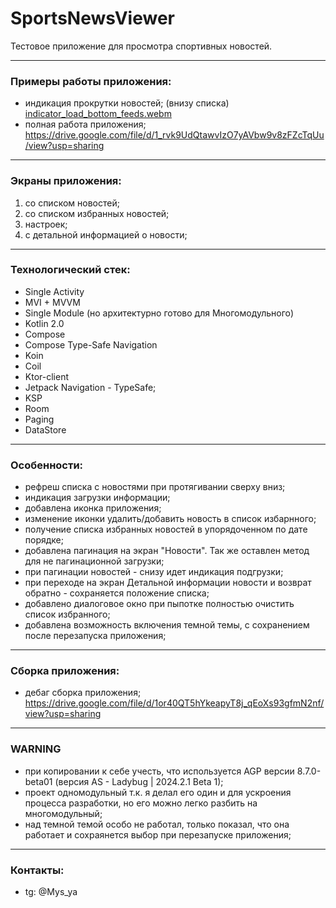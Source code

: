 # SportsNewsViewer
Тестовое приложение для просмотра спортивных новостей.

---
### Примеры работы приложения:
- индикация прокрутки новостей; (внизу списка) 
[indicator_load_bottom_feeds.webm](https://github.com/user-attachments/assets/f4081100-15e3-44ec-98b5-cb80dd1198f7)
- полная работа приложения;
https://drive.google.com/file/d/1_rvk9UdQtawvIzO7yAVbw9v8zFZcTqUu/view?usp=sharing

---
### Экраны приложения:
1) со списком новостей;
2) со списком избранных новостей;
3) настроек;
4) с детальной информацией о новости;
   
---
### Технологический стек:
- Single Activity
- MVI + MVVM
- Single Module (но архитектурно готово для Многомодульного)
- Kotlin 2.0
- Compose
- Compose Type-Safe Navigation
- Koin
- Coil
- Ktor-client
- Jetpack Navigation - TypeSafe;
- KSP
- Room
- Paging
- DataStore
  
---
### Особенности:
- рефреш списка с новостями при протягивании сверху вниз;
- индикация загрузки информации;
- добавлена иконка приложения;
- изменение иконки удалить/добавить новость в список избарнного;
- получение списка избранных новостей в упорядоченном по дате порядке;
- добавлена пагинация на экран "Новости". Так же оставлен метод для не пагинационной загрузки;
- при пагинации новостей - снизу идет индикация подгрузки;
- при переходе на экран Детальной информации новости и возврат обратно - сохраняется положение списка;
- добавлено диалоговое окно при пыпотке полностью очистить список избранного;
- добавлена возможность включения темной темы, с сохранением после перезапуска приложения;
  
---
### Cборка приложения:
- дебаг сборка приложения; 
https://drive.google.com/file/d/1or40QT5hYkeapyT8j_qEoXs93gfmN2nf/view?usp=sharing
---

### WARNING ###
- при копировании к себе учесть, что используется AGP версии 8.7.0-beta01 (версия AS - Ladybug | 2024.2.1 Beta 1);
- проект одномодульный т.к. я делал его один и для ускроения процесса разработки, но его можно легко разбить на многомодульный;
- над темной темой особо не работал, только показал, что она работает и сохраянется выбор при перезапуске приложения;
  
---
### Контакты:
- tg: @Mys_ya
